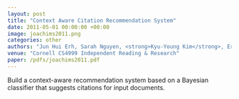 ```yaml
---
layout: post
title: "Context Aware Citation Recommendation System"
date: 2011-05-01 00:00:00 +00:00
image: joachims2011.png
categories: other
authors: "Jun Hui Erh, Sarah Nguyen, <strong>Kyu-Young Kim</strong>, Eric Gold"
venue: "Cornell CS4999 Independent Reading & Research"
paper: /pdfs/joachims2011.pdf
---
```

Build a context-aware recommendation system based on a Bayesian classifier that suggests citations for input documents.
